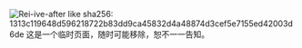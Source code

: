 ![Rei-ive-after like](https://sin.r2.gouuuu.com/211214-IVE-Rei-Photoshoot-by-Osen-documents-3.jpeg)
sha256:  1313c119648d596218722b83dd9ca45832d4a48874d3cef5e7155ed42003d6de
这是一个临时页面，随时可能移除，恕不一一告知。
